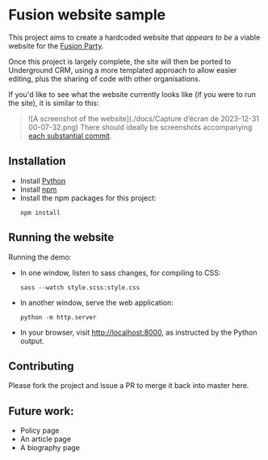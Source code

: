 # Fusion website sample
This project aims to create a hardcoded website that *appears to be* a viable website for the 
[Fusion Party](https://www.fusionparty.org.au/).

Once this project is largely complete, the site will then be ported to
Underground CRM, using a more templated approach to allow easier editing, plus the sharing of code with other
organisations.

If you'd like to see what the website currently looks like (if you were to run the site), it is similar to this:
> ![A screenshot of the website](./docs/Capture d’écran de 2023-12-31 00-07-32.png)
> There should ideally be screenshots accompanying [each substantial commit](./commits/master).

## Installation
* Install [Python](https://www.python.org/)
* Install [npm](https://docs.npmjs.com/downloading-and-installing-node-js-and-npm)
* Install the npm packages for this project:
  ```shell
  npm install
  ```

## Running the website
Running the demo:
* In one window, listen to sass changes, for compiling to CSS:
  ```shell
  sass --watch style.scss:style.css
  ```
* In another window, serve the web application:
  ```shell
  python -m http.server
  ```
* In your browser, visit <http://localhost:8000>, as instructed by the Python output.

## Contributing
Please fork the project and issue a PR to merge it back into master here.

## Future work:
* Policy page
* An article page
* A biography page
